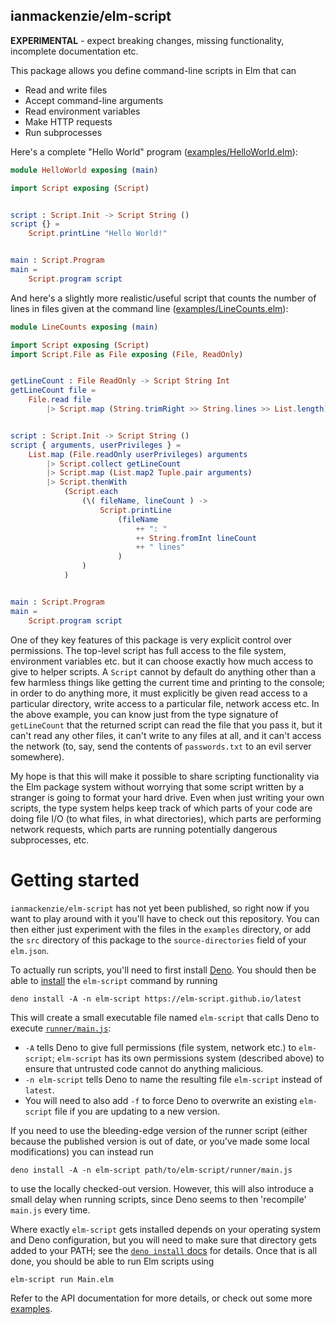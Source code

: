 ## ianmackenzie/elm-script

**EXPERIMENTAL** - expect breaking changes, missing functionality, incomplete
documentation etc.

This package allows you define command-line scripts in Elm that can

  - Read and write files
  - Accept command-line arguments
  - Read environment variables
  - Make HTTP requests
  - Run subprocesses

Here's a complete "Hello World" program ([examples/HelloWorld.elm](https://github.com/ianmackenzie/elm-script/blob/master/examples/HelloWorld.elm)):

```elm
module HelloWorld exposing (main)

import Script exposing (Script)


script : Script.Init -> Script String ()
script {} =
    Script.printLine "Hello World!"


main : Script.Program
main =
    Script.program script
```

And here's a slightly more realistic/useful script that counts the number of
lines in files given at the command line ([examples/LineCounts.elm](https://github.com/ianmackenzie/elm-script/blob/master/examples/LineCounts.elm)):

```elm
module LineCounts exposing (main)

import Script exposing (Script)
import Script.File as File exposing (File, ReadOnly)


getLineCount : File ReadOnly -> Script String Int
getLineCount file =
    File.read file
        |> Script.map (String.trimRight >> String.lines >> List.length)


script : Script.Init -> Script String ()
script { arguments, userPrivileges } =
    List.map (File.readOnly userPrivileges) arguments
        |> Script.collect getLineCount
        |> Script.map (List.map2 Tuple.pair arguments)
        |> Script.thenWith
            (Script.each
                (\( fileName, lineCount ) ->
                    Script.printLine
                        (fileName
                            ++ ": "
                            ++ String.fromInt lineCount
                            ++ " lines"
                        )
                )
            )


main : Script.Program
main =
    Script.program script
```

One of they key features of this package is very explicit control over
permissions. The top-level script has full access to the file system,
environment variables etc. but it can choose exactly how much access to give to
helper scripts. A `Script` cannot by default do anything other than a few
harmless things like getting the current time and printing to the console; in
order to do anything more, it must explicitly be given read access to a
particular directory, write access to a particular file, network access etc. In
the above example, you can know just from the type signature of `getLineCount`
that the returned script can read the file that you pass it, but it can't read
any other files, it can't write to any files at all, and it can't access the
network (to, say, send the contents of `passwords.txt` to an evil server
somewhere).

My hope is that this will make it possible to share scripting functionality via
the Elm package system without worrying that some script written by a stranger
is going to format your hard drive. Even when just writing your own scripts, the
type system helps keep track of which parts of your code are doing file I/O (to
what files, in what directories), which parts are performing network requests,
which parts are running potentially dangerous subprocesses, etc.

# Getting started

`ianmackenzie/elm-script` has not yet been published, so right now if you
want to play around with it you'll have to check out this repository. You can
then either just experiment with the files in the `examples` directory, or add
the `src` directory of this package to the `source-directories` field of your
`elm.json`.

To actually run scripts, you'll need to first install [Deno](https://deno.land/).
You should then be able to [install](https://deno.land/manual/tools/script_installer)
the `elm-script` command by running

```
deno install -A -n elm-script https://elm-script.github.io/latest
```

This will create a small executable file named `elm-script` that calls Deno to
execute [`runner/main.js`](https://github.com/ianmackenzie/elm-script/blob/master/runner/main.js):

  - `-A` tells Deno to give full permissions (file system, network etc.) to
    `elm-script`; `elm-script` has its own permissions system (described above)
    to ensure that untrusted code cannot do anything malicious.
  - `-n elm-script` tells Deno to name the resulting file `elm-script` instead
    of `latest`.
  - You will need to also add `-f` to force Deno to overwrite an existing
    `elm-script` file if you are updating to a new version.

If you need to use the bleeding-edge version of the runner script (either
because the published version is out of date, or you've made some local
modifications) you can instead run


```
deno install -A -n elm-script path/to/elm-script/runner/main.js
```

to use the locally checked-out version. However, this will also introduce a
small delay when running scripts, since Deno seems to then 'recompile' `main.js`
every time.

Where exactly `elm-script` gets installed depends on your operating system and
Deno configuration, but you will need to make sure that directory gets added to
your PATH; see the [`deno install` docs](https://deno.land/manual/tools/script_installer)
for details. Once that is all done, you should be able to run Elm scripts using

```
elm-script run Main.elm
```

Refer to the API documentation for more details, or check out some more
[examples](examples).
